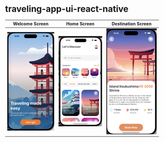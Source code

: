 # traveling-app-ui-react-native


| Welcome Screen | Home Screen | Destination Screen |
|:----------:|:----------:|:----------:|
| ![WelcomeScreen](./demo/welcome.png) | ![HomeScreen](./demo/home.png) | ![DestinationScreen](./demo/destination.png) |
